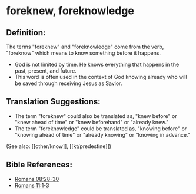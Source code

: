 # foreknew, foreknowledge #

## Definition: ##

The terms "foreknew" and "foreknowledge" come from the verb, "foreknow" which means to know something before it happens. 

* God is not limited by time. He knows everything that happens in the past, present, and future.
* This word is often used in the context of God knowing already who will be saved through receiving Jesus as Savior.

## Translation Suggestions: ##

* The term "foreknew" could also be translated as, "knew before" or "knew ahead of time" or "knew beforehand" or "already knew."
* The term "foreknowledge" could be translated as, "knowing before" or "knowing ahead of time" or "already knowing" or "knowing in advance."

(See also: [[other/know]], [[kt/predestine]])

## Bible References: ##

* [Romans 08:28-30](en/tn/rom/help/08/28)
* [Romans 11:1-3](en/tn/rom/help/11/01)